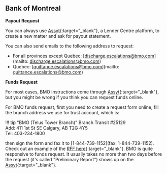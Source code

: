 
## Bank of Montreal

**Payout Request**

You can always use [Assyt](https://login.assystrealestate.com/are/Account/Login){:target="_blank"}, a Lender Centre platform, to create a new matter and ask for payout statement.

You can also send emails to the following address to request:

- For all provinces except Quebec: [discharge.escalations@bmo.com](mailto: discharge.escalations@bmo.com)
- Quebec: [quittance.escalations@bmo.com](mailto: quittance.escalations@bmo.com)

**Funds Request**

For most cases, BMO instructions come through [Assyt](https://login.assystrealestate.com/are/Account/Login){:target="_blank"}, but you might be wrong if you think you can request funds online. 

For BMO funds request, first you need to create a request form online, fill the branch address we use for trust account, which is:

!!! tip "BMO (Telus Tower Branch)"
    Branch Transit #25129 <br>
    Add: 411 1st St SE Calgary, AB T2G 4Y5 <br>
    Tel: 403-234-1800

then sign the form and fax it to [1-844-739-1152](fax: 1-844-739-1152). Check out an example of the [RFF here](https://drive.google.com/file/d/1Rpa1lQHB_xH-3UPXu67Hye7sYNE2l_vl/view?usp=sharing){:target="_blank"}. BMO is quite responsive to funds request. It usually takes no more than two days before the request (it's called "Preliminary Report") shows up on the [Assyt](https://login.assystrealestate.com/are/Account/Login){:target="_blank"}.
